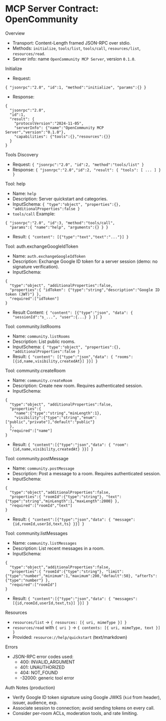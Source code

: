 MCP Server Contract: OpenCommunity
==================================

Overview
- Transport: Content-Length framed JSON-RPC over stdio.
- Methods: `initialize`, `tools/list`, `tools/call`, `resources/list`, `resources/read`.
- Server info: name `OpenCommunity MCP Server`, version `0.1.0`.

Initialize
- Request:
```
{ "jsonrpc":"2.0", "id":1, "method":"initialize", "params":{} }
```
- Response:
```
{
  "jsonrpc":"2.0",
  "id":1,
  "result": {
    "protocolVersion":"2024-11-05",
    "serverInfo": {"name":"OpenCommunity MCP Server","version":"0.1.0"},
    "capabilities": {"tools":{},"resources":{}}
  }
}
```

Tools Discovery
- Request: `{ "jsonrpc":"2.0", "id":2, "method":"tools/list" }`
- Response: `{ "jsonrpc":"2.0","id":2, "result": { "tools": [ ... ] } }`

Tool: help
- Name: `help`
- Description: Server quickstart and categories.
- InputSchema: `{ "type":"object", "properties":{}, "additionalProperties":false }`
- `tools/call` Example:
```
{ "jsonrpc":"2.0", "id":3, "method":"tools/call",
  "params":{ "name":"help", "arguments":{} } }
```
- Result: `{ "content": [{"type":"text","text":"..."}] }`

Tool: auth.exchangeGoogleIdToken
- Name: `auth.exchangeGoogleIdToken`
- Description: Exchange Google ID token for a server session (demo: no signature verification).
- InputSchema:
```
{
  "type":"object", "additionalProperties":false,
  "properties":{ "idToken": {"type":"string","description":"Google ID token (JWT)"} },
  "required":["idToken"]
}
```
- Result Content: `{ "content": [{"type":"json", "data": { "sessionId":"s_...", "user":{...} } }] }`

Tool: community.listRooms
- Name: `community.listRooms`
- Description: List public rooms.
- InputSchema: `{ "type":"object", "properties":{}, "additionalProperties":false }`
- Result: `{ "content": [{"type":"json","data": { "rooms":[{id,name,visibility,createdAt}] }}] }`

Tool: community.createRoom
- Name: `community.createRoom`
- Description: Create new room. Requires authenticated session.
- InputSchema:
```
{
  "type":"object", "additionalProperties":false,
  "properties":{
    "name":{"type":"string","minLength":1},
    "visibility":{"type":"string","enum":["public","private"],"default":"public"}
  },
  "required":["name"]
}
```
- Result: `{ "content":[{"type":"json","data": { "room": {id,name,visibility,createdAt} }}] }`

Tool: community.postMessage
- Name: `community.postMessage`
- Description: Post a message to a room. Requires authenticated session.
- InputSchema:
```
{
  "type":"object","additionalProperties":false,
  "properties":{ "roomId":{"type":"string"}, "text":{"type":"string","minLength":1,"maxLength":2000} },
  "required":["roomId","text"]
}
```
- Result: `{ "content":[{"type":"json","data": { "message": {id,roomId,userId,text,ts} }}] }`

Tool: community.listMessages
- Name: `community.listMessages`
- Description: List recent messages in a room.
- InputSchema:
```
{
  "type":"object","additionalProperties":false,
  "properties":{ "roomId":{"type":"string"}, "limit":{"type":"number","minimum":1,"maximum":200,"default":50}, "afterTs":{"type":"number"} },
  "required":["roomId"]
}
```
- Result: `{ "content":[{"type":"json","data": { "messages": [{id,roomId,userId,text,ts}] }}] }`

Resources
- `resources/list` → `{ resources: [{ uri, mimeType }] }`
- `resources/read` with `{ uri }` → `{ contents: [{ uri, mimeType, text }] }`
- Provided: `resource://help/quickstart` (text/markdown)

Errors
- JSON-RPC error codes used:
  - 400: INVALID_ARGUMENT
  - 401: UNAUTHORIZED
  - 404: NOT_FOUND
  - -32000: generic tool error

Auth Notes (production)
- Verify Google ID token signature using Google JWKS (`kid` from header), issuer, audience, exp.
- Associate session to connection; avoid sending tokens on every call.
- Consider per-room ACLs, moderation tools, and rate limiting.

